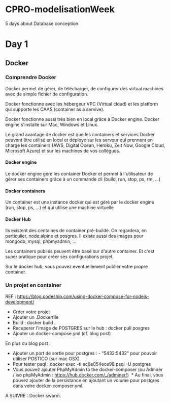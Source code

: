 # CPRO-modelisationWeek
5 days about Database conception

# Day 1

## Docker 

### Comprendre Docker

Docker permet de gérer, de télécharger, de configurer des virtual machines avec de simple fichier de configuration.

Docker fonctionne avec les hébergeur VPC (Virtual cloud) et les platform qui supporte les CAAS (container as a servive).

Docker fonctionne aussi très bien en local grâce à Docker engine. Docker engine s'installe sur Mac, Windows et Linux.

Le grand avantage de docker est que les containers et services Docker peuvent être utilisé en local et déployé sur les serveur qui prennent en charge les containers (AWS, Digital Ocean, Heroku, Zeit Now, Google Cloud, Microsoft Azure) et sur les machines de vos collègues.

#### Docker engine

Le docker engine gére les container Docker et permet à l'utilisateur de gérer ses containers grâce à un commande cli (build, run, stop, ps, rm, ...)

#### Docker containers

Un container est une instance docker qui est géré par le docker engine (run, stop, ps, ...) et qui utilise une machine virtuelle

#### Docker Hub

Ils existent des centaines de container pré-buildé. On regardera, en particulier, node:alpine et posgres. Il existe aussi des images pour mongodb, mysql, phpmyadmin, ...

Les containers publiés peuvent être basé sur d'autre container. Et c'est super pratique pour créer ses configurations projet.

Sur le docker hub, vous pouvez eventuellement publier votre propre container.

### Un projet en container

REF : https://blog.codeship.com/using-docker-compose-for-nodejs-development/

  * Créer votre projet
  * Ajouter un .Dockerfile
  * Build : docker build .
  * Recuperer l'image de POSTGRES sur le hub : docker pull posgres
  * Ajouter un docker-compose.yml (cf. blog post)
  
  En plus du blog post :
  
  * Ajouter un port de sortie pour postgres : - "5432:5432" pour pouvoir utiliser POSTICO (sur mac OSX)
  * Pour tester psql : docker exec -ti ec6e054ece98 psql -U postgres
  * Vous pouvez ajouter PhpMyAdmin to the docker-composer (ou Admirer / iso phpMyAdmin : https://hub.docker.com/_/adminer/)
  * Au final, vous pouvez ajouter de la persistance en ajoutant un volume pour postgres dans votre docker-composer.yml.
  
  A SUIVRE : Docker swarm.
  
  
  
